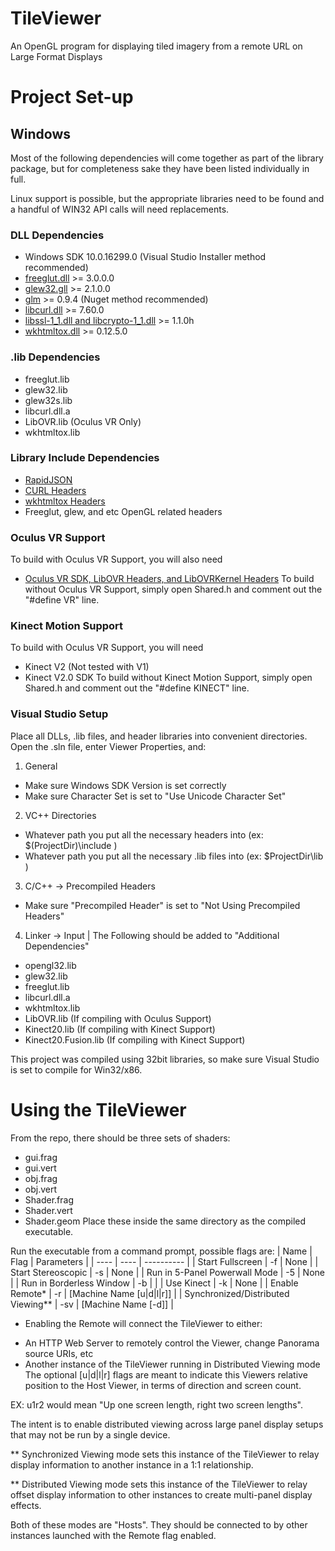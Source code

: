 # TileViewer
An OpenGL program for displaying tiled imagery from a remote URL on Large Format Displays


# Project Set-up

## Windows
Most of the following dependencies will come together as part of the library package, but for completeness sake they have been listed individually in full.

Linux support is possible, but the appropriate libraries need to be found and a handful of WIN32 API calls will need replacements.

### DLL Dependencies
- Windows SDK 10.0.16299.0 (Visual Studio Installer method recommended)
- [freeglut.dll](http://freeglut.sourceforge.net/index.php#download) >= 3.0.0.0
- [glew32.gll](http://glew.sourceforge.net/) >= 2.1.0.0
- [glm](https://github.com/g-truc/glm) >= 0.9.4 (Nuget method recommended)
- [libcurl.dll](https://curl.haxx.se/download.html) >= 7.60.0
- [libssl-1_1.dll and libcrypto-1_1.dll](http://wiki.overbyte.eu/wiki/index.php/ICS_Download) >= 1.1.0h
- [wkhtmltox.dll](https://wkhtmltopdf.org/) >= 0.12.5.0

### .lib Dependencies
- freeglut.lib
- glew32.lib
- glew32s.lib
- libcurl.dll.a
- LibOVR.lib (Oculus VR Only)
- wkhtmltox.lib

### Library Include Dependencies
- [RapidJSON](https://github.com/Tencent/rapidjson)
- [CURL Headers](https://curl.haxx.se/download.html)
- [wkhtmltox Headers](https://wkhtmltopdf.org/)
- Freeglut, glew, and etc OpenGL related headers

### Oculus VR Support
To build with Oculus VR Support, you will also need 
- [Oculus VR SDK, LibOVR Headers, and LibOVRKernel Headers](https://developer.oculus.com/downloads/package/oculus-sdk-for-windows/)
To build without Oculus VR Support, simply open Shared.h and comment out the "#define VR" line.

### Kinect Motion Support
To build with Oculus VR Support, you will need
- Kinect V2 (Not tested with V1)
- Kinect V2.0 SDK
To build without Kinect Motion Support, simply open Shared.h and comment out the "#define KINECT" line.


### Visual Studio Setup

Place all DLLs, .lib files, and header libraries into convenient directories.
Open the .sln file, enter Viewer Properties, and:
1. General
- Make sure Windows SDK Version is set correctly
- Make sure Character Set is set to "Use Unicode Character Set"
2. VC++ Directories
- Whatever path you put all the necessary headers into (ex: $(ProjectDir)\include )
- Whatever path you put all the necessary .lib files into (ex: $ProjectDir\lib )
3. C/C++ -> Precompiled Headers
- Make sure "Precompiled Header" is set to "Not Using Precompiled Headers"
4. Linker -> Input | The Following should be added to "Additional Dependencies"
- opengl32.lib
- glew32.lib 
- freeglut.lib 
- libcurl.dll.a 
- wkhtmltox.lib
- LibOVR.lib (If compiling with Oculus Support)
- Kinect20.lib (If compiling with Kinect Support)
- Kinect20.Fusion.lib (If compiling with Kinect Support)

This project was compiled using 32bit libraries, so make sure Visual Studio is set to compile for Win32/x86.

# Using the TileViewer
From the repo, there should be three sets of shaders:
- gui.frag
- gui.vert
- obj.frag
- obj.vert
- Shader.frag
- Shader.vert
- Shader.geom
Place these inside the same directory as the compiled executable.

Run the executable from a command prompt, possible flags are:
| Name | Flag | Parameters |
| ---- | ---- | ---------- |
| Start Fullscreen | -f | None |
| Start Stereoscopic | -s | None |
| Run in 5-Panel Powerwall Mode | -5 | None |
| Run in Borderless Window | -b | <Width> <Height> |
| Use Kinect | -k | None |
| Enable Remote* | -r | <Server IP> <Server Port> [Machine Name [u|d|l|r]] |
| Synchronized/Distributed Viewing** | -sv | <Host IP> <Port> [Machine Name [-d]] |

* Enabling the Remote will connect the TileViewer to either: 
- An HTTP Web Server to remotely control the Viewer, change Panorama source URIs, etc
- Another instance of the TileViewer running in Distributed Viewing mode
The optional [u|d|l|r] flags are meant to indicate this Viewers relative position to the Host Viewer, in terms of direction and screen count.

EX: u1r2 would mean "Up one screen length, right two screen lengths".

The intent is to enable distributed viewing across large panel display setups that may not be run by a single device.

** Synchronized Viewing mode sets this instance of the TileViewer to relay display information to another instance in a 1:1 relationship.

** Distributed Viewing mode sets this instance of the TileViewer to relay offset display information to other instances to create multi-panel display effects.

Both of these modes are "Hosts".  They should be connected to by other instances launched with the Remote flag enabled.